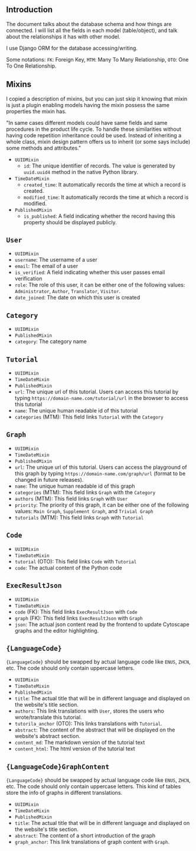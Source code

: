 ## Introduction

The document talks about the database schema and how things are connected. I will list all the fields in each model (table/object), and talk about the relationships it has with other model. 

I use Django ORM for the database accessing/writing. 

Some notations: `FK`: Foreign Key, `MTM`: Many To Many Relationship, `OTO`: One To One Relationship. 

## Mixins

I copied a description of mixins, but you can just skip it knowing that mixin is just a plugin enabling models having the mixin possess the same properties the mixin has. 

"In same cases different models could have same fields and same procedures in the product life cycle. To handle these similarities without having code repetition inheritance could be used. Instead of inheriting a whole class, mixin design pattern offers us to inherit (or some says include) some methods and attributes." 

* `UUIDMixin` 
    - `id`: The unique identifier of records. The value is generated by 
`uuid.uuid4` method in the native Python library. 
* `TimeDateMixin`
    - `created_time`: It automatically records the time at which a record is created. 
    - `modified_time`: It automatically records the time at which a record is modified. 
* `PublishedMixin`
    - `is_published`: A field indicating whether the record having this property should be displayed publicly. 

## `User`

* `UUIDMixin`
* `username`: The username of a user
* `email`: The email of a user
* `is_verified`: A field indicating whether this user passes email verification
* `role`: The role of this user, it can be either one of the following values: `Administrator`, `Author`, `Translator`, `Visitor`. 
* `date_joined`: The date on which this user is created 

## `Category`

* `UUIDMixin`
* `PublishedMixin`
* `category`: The category name 

## `Tutorial`

* `UUIDMixin`
* `TimeDateMixin`
* `PublishedMixin`
* `url`: The unique url of this tutorial. Users can access this tutorial by typing `https://domain-name.com/tutorial/url` in the browser to access this tutorial
* `name`: The unique human readable id of this tutorial 
* `categories` (MTM): This field links `Tutorial` with the `Category`

## `Graph`

* `UUIDMixin`
* `TimeDateMixin`
* `PublishedMixin`
* `url`: The unique url of this tutorial. Users can access the playground of this graph by typing `https://domain-name.com/graph/url` (format to be changed in future releases). 
* `name`: The unique human readable id of this graph
* `categories` (MTM): This field links `Graph` with the `Category`
* `authors` (MTM): This field links `Graph` with `User` 
* `priority`: The priority of this graph, it can be either one of the following values: `Main Graph`, `Supplement Graph`, and `Trivial Graph` 
* `tutorials` (MTM): This field links `Graph` with `Tutorial`

## `Code`

* `UUIDMixin`
* `TimeDateMixin`
* `tutorial` (OTO): This field links `Code` with `Tutorial`
* `code`: The actual content of the Python code

## `ExecResultJson`

* `UUIDMixin`
* `TimeDateMixin`
* `code` (FK): This field links `ExecResultJson` with `Code`
* `graph` (FK): This field links `ExecResultJson` with `Graph`
* `json`: The actual json content read by the frontend to update Cytoscape graphs and the editor highlighting. 

## `{LanguageCode}`

`{LanguageCode}` should be swapped by actual language code like `ENUS`, `ZHCN`, etc. The code should only contain uppercase letters. 

* `UUIDMixin`
* `TimeDateMixin`
* `PublishedMixin`
* `title`: The actual title that will be in different language and displayed on the website's title section. 
* `authors`: This link translations with `User`, stores the users who wrote/translate this tutorial.
* `tutorila_anchor` (OTO): This links translations with `Tutorial`. 
* `abstract`: The content of the abstract that will be displayed on the website's abstract section. 
* `content_md`: The markdown version of the tutorial text
* `content_html`: The html version of the tutorial text

## `{LanguageCode}GraphContent`

`{LanguageCode}` should be swapped by actual language code like `ENUS`, `ZHCN`, etc. The code should only contain uppercase letters. This kind of tables store the info of graphs in different translations. 

* `UUIDMixin`
* `TimeDateMixin`
* `PublishedMixin`
* `title`: The actual title that will be in different language and displayed on the website's title section. 
* `abstract`: The content of a short introduction of the graph
* `graph_anchor`: This link translations of graph content with `Graph`. 